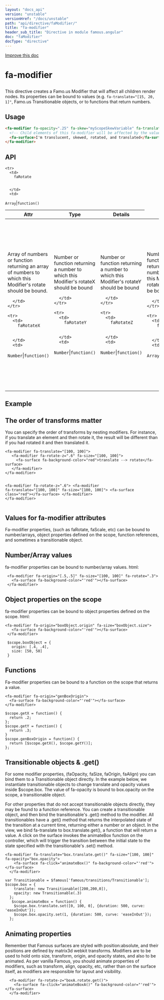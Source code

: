 ```yaml
---
layout: "docs_api"
version: "unstable"
versionHref: "/docs/unstable"
path: "api/directive/faModifier/"
title: "fa-modifier"
header_sub_title: "Directive in module famous.angular"
doc: "faModifier"
docType: "directive"
---
```


<div class="improve-docs">
  <a href='https://github.com/Famous/famous-angular/edit/master/src/scripts/directives/fa-modifier.js#L1'>
    Improve this doc
  </a>
</div>




<h1 class="api-title">

  fa-modifier



</h1>





This directive creates a Famo.us Modifier that will affect all children render nodes.  Its properties can be bound
to values (e.g. `fa-translate="[15, 20, 1]"`, Famo.us Transitionable objects, or to functions that return numbers.








  
<h2 id="usage">Usage</h2>
  
```html
<fa-modifier fa-opacity=".25" fa-skew="myScopeSkewVariable" fa-translate="[25, 50, 2]" fa-scale="myScopeFunctionThatReturnsAnArray">
  <!-- Child elements of this fa-modifier will be affected by the values above -->
  <fa-surface>I'm translucent, skewed, rotated, and translated</fa-surface>
</fa-modifier>
```
  
  
<h2 id="api" style="clear:both;">API</h2>

<table class="table" style="margin:0;">
  <thead>
    <tr>
      <th>Attr</th>
      <th>Type</th>
      <th>Details</th>
    </tr>
  </thead>
  <tbody>
    
    <tr>
      <td>
        faRotate
        
        
      </td>
      <td>
        
  <code>Array</code>|<code>function()</code>
      </td>
      <td>
        <p>Array of numbers or function returning an array of numbers to which this Modifier&#39;s rotate should be bound.</p>

        
      </td>
    </tr>
    
    <tr>
      <td>
        faRotateX
        
        
      </td>
      <td>
        
  <code>Number</code>|<code>function()</code>
      </td>
      <td>
        <p>Number or function returning a number to which this Modifier&#39;s rotateX should be bound</p>

        
      </td>
    </tr>
    
    <tr>
      <td>
        faRotateY
        
        
      </td>
      <td>
        
  <code>Number</code>|<code>function()</code>
      </td>
      <td>
        <p>Number or function returning a number to which this Modifier&#39;s rotateY should be bound</p>

        
      </td>
    </tr>
    
    <tr>
      <td>
        faRotateZ
        
        
      </td>
      <td>
        
  <code>Number</code>|<code>function()</code>
      </td>
      <td>
        <p>Number or function returning a number to which this Modifier&#39;s rotateZ should be bound</p>

        
      </td>
    </tr>
    
    <tr>
      <td>
        faScale
        
        
      </td>
      <td>
        
  <code>Array</code>|<code>function()</code>
      </td>
      <td>
        <p>Array of numbers or function returning an array of numbers to which this Modifier&#39;s scale should be bound</p>

        
      </td>
    </tr>
    
    <tr>
      <td>
        faSkew
        
        
      </td>
      <td>
        
  <code>Array</code>|<code>function()</code>
      </td>
      <td>
        <p>Array of numbers or function returning an array of numbers to which this Modifier&#39;s skew should be bound</p>

        
      </td>
    </tr>
    
    <tr>
      <td>
        faAboutOrigin
        
        
      </td>
      <td>
        
  <code>Array</code>|<code>function()</code>
      </td>
      <td>
        <p>Array of arguments (or a function returning an array of arguments) to pass to Transform.aboutOrigin</p>

        
      </td>
    </tr>
    
    <tr>
      <td>
        faPerspective
        
        
      </td>
      <td>
        
  <code>Number</code>|<code>function()</code>
      </td>
      <td>
        <p>Number or array returning a number to which this modifier&#39;s perspective (focusZ) should be bound.</p>

        
      </td>
    </tr>
    
    <tr>
      <td>
        faTransform
        
        
      </td>
      <td>
        
  <code>Transform</code>
      </td>
      <td>
        <p>Manually created Famo.us Transform object (an array) that can be passed to the modifier.  <em>Will override all other transform attributes.</em></p>

        
      </td>
    </tr>
    
    <tr>
      <td>
        faOpacity
        
        
      </td>
      <td>
        
  <code>Number</code>|<code>function()</code>|<code>Transitionable</code>
      </td>
      <td>
        <p>Number or function returning a number to which this Modifier&#39;s opacity should be bound</p>

        
      </td>
    </tr>
    
    <tr>
      <td>
        faSize
        
        
      </td>
      <td>
        
  <code>Array</code>|<code>function()</code>|<code>Transitionable</code>
      </td>
      <td>
        <p>Array of numbers (e.g. [100, 500] for the x- and y-sizes) or function returning an array of numbers to which this Modifier&#39;s size should be bound</p>

        
      </td>
    </tr>
    
    <tr>
      <td>
        faOrigin
        
        
      </td>
      <td>
        
  <code>Array</code>|<code>function()</code>|<code>Transitionable</code>
      </td>
      <td>
        <p>Array of numbers (e.g. [.5, 0] for the x- and y-origins) or function returning an array of numbers to which this Modifier&#39;s origin should be bound</p>

        
      </td>
    </tr>
    
    <tr>
      <td>
        faAlign
        
        
      </td>
      <td>
        
  <code>Array</code>|<code>function()</code>|<code>Transitionable</code>
      </td>
      <td>
        <p>Array of numbers (e.g. [.5, 0] for the x- and y-aligns) or function returning an array of numbers to which this Modifier&#39;s align should be bound</p>

        
      </td>
    </tr>
    
    <tr>
      <td>
        faTransformOrder
        
        
      </td>
      <td>
        
  <code>Array.String</code>
      </td>
      <td>
        <p>Optional array of strings to specify which transforms to apply and in which order. (e.g. <code>fa-transform-order=&quot;[&#39;rotateZ&#39;, &#39;translate&#39;, &#39;scale&#39;]&quot;</code>)  Default behavior is to evaluate all supported transforms and apply them in alphabetical order.</p>

        
      </td>
    </tr>
    
  </tbody>
</table>

  

  



<h2 id="example">Example</h2><h2 id="the-order-of-transforms-matter">The order of transforms matter</h2>
<p>You can specify the order of transforms by nesting modifiers.  For instance, if you translate an element and then rotate it, the result will be different than if you had rotated it and then translated it. </p>
<pre><code class="lang-html">&lt;fa-modifier fa-translate=&quot;[100, 100]&quot;&gt;
   &lt;fa-modifier fa-rotate-z=&quot;.6&quot; fa-size=&quot;[100, 100]&quot;&gt;
     &lt;fa-surface fa-background-color=&quot;red&quot;&gt;translate --&gt; rotate&lt;/fa-surface&gt;
   &lt;/fa-modifier&gt;
&lt;/fa-modifier&gt;

 &lt;fa-modifier fa-rotate-z=&quot;.6&quot;&gt;
   &lt;fa-modifier fa-translate=&quot;[100, 100]&quot; fa-size=&quot;[100, 100]&quot;&gt;
     &lt;fa-surface class=&quot;red&quot;&gt;&lt;/fa-surface&gt;
   &lt;/fa-modifier&gt;
 &lt;/fa-modifier&gt;</code></pre>
<h2 id="values-for-fa-modifier-attributes">Values for fa-modifier attributes</h2>
<p>Fa-modifier properties, (such as faRotate, faScale, etc) can be bound to number/arrays, object properties defined on the scope, function references, and sometimes a transitionable object.</p>
<h2 id="number-array-values">Number/Array values</h2>
<p>fa-modifier properties can be bound to number/array values.
html:</p>
<pre><code class="lang-html"> &lt;fa-modifier fa-origin=&quot;[.5,.5]&quot; fa-size=&quot;[100, 100]&quot; fa-rotate=&quot;.3&quot;&gt;
   &lt;fa-surface fa-background-color=&quot;&#39;red&#39;&quot;&gt;&lt;/fa-surface&gt;
 &lt;/fa-modifier&gt;</code></pre>
<h2 id="object-properties-on-the-scope">Object properties on the scope</h2>
<p>fa-modifier properties can be bound to object properties defined on the scope.
html:</p>
<pre><code class="lang-html">&lt;fa-modifier fa-origin=&quot;boxObject.origin&quot; fa-size=&quot;boxObject.size&quot;&gt;
   &lt;fa-surface fa-background-color=&quot;&#39;red&#39;&quot;&gt;&lt;/fa-surface&gt;
 &lt;/fa-modifier&gt;</code></pre>
<pre><code class="lang-javascript"> $scope.boxObject = {
   origin: [.4, .4],
   size: [50, 50]
 }</code></pre>
<h2 id="functions">Functions</h2>
<p>Fa-modifier properties can be bound to a function on the scope that returns a value.</p>
<pre><code class="lang-html">&lt;fa-modifier fa-origin=&quot;genBoxOrigin&quot;&gt;
  &lt;fa-surface fa-background-color=&quot;&#39;red&#39;&quot;&gt;&lt;/fa-surface&gt;
&lt;/fa-modifier&gt;</code></pre>
<pre><code class="lang-javascript">$scope.getX = function() {
  return .2;
};
$scope.getY = function() {
  return .3;
}
$scope.genBoxOrigin = function() {
  return [$scope.getX(), $scope.getY()];
};</code></pre>
<h2 id="transitionable-objects-get-">Transitionable objects &amp; .get()</h2>
<p>For some modifier properties, (faOpacity, faSize, faOrigin, faAlign) you can bind them to a Transitionable object directly.
  In the example below, we instantiate transitionable objects to change translate and opacity values inside $scope.box.
  The value of fa-opacity is bound to box.opacity on the scope, a transitionable object.</p>
<p>  For other properties that do not accept transitionable objects directly, they may be found to a function reference.
  You can create a transitionable object, and then bind the transitionable&#39;s .get() method to the modifier.
  All transitionables have a .get() method that returns the interpolated state of the transition at a current time, returning either a number or an object.
  In the view, we bind fa-translate to box.translate.get(), a function that will return a value.
  A click on the surface invokes the animateBox function on the controller, which will trigger the transition between the initial state to the state specified with the transitionable&#39;s .set() method.</p>
<pre><code class="lang-html">&lt;fa-modifier fa-translate=&quot;box.translate.get()&quot; fa-size=&quot;[100, 100]&quot; fa-opacity=&quot;box.opacity&quot;&gt;
    &lt;fa-surface fa-click=&quot;animateBox()&quot; fa-background-color=&quot;&#39;red&#39;&quot;&gt;&lt;/fa-surface&gt;
  &lt;/fa-modifier&gt;</code></pre>
<pre><code class="lang-javascript">var Transitionable = $famous[&#39;famous/transitions/Transitionable&#39;];
$scope.box = {
    translate: new Transitionable([200,200,0]),
    opacity: new Transitionable(.3)
  };
   $scope.animateBox = function() {
    $scope.box.translate.set([0, 100, 0], {duration: 500, curve: &#39;easeInOut&#39;});
    $scope.box.opacity.set(1, {duration: 500, curve: &#39;easeInOut&#39;});
  };</code></pre>
<h2 id="animating-properties">Animating properties</h2>
<p>Remember that Famous surfaces are styled with position:absolute, and their positions are defined by matrix3d webkit transforms.  Modifiers are to be used to hold onto size, transform, origin, and opacity states, and also to be animated.
As per vanilla Famous, you should animate properties of modifiers, such as transform, align, opacity, etc, rather than on the surface itself, as modifiers are responsible for layout and visibility.  </p>
<pre><code class="lang-html">  &lt;fa-modifier fa-rotate-z=&quot;boxA.rotate.get()&quot;&gt;
    &lt;fa-surface fa-click=&quot;animateBoxA()&quot; fa-background-color=&quot;&#39;red&#39;&quot;&gt;&lt;/fa-surface&gt;
  &lt;/fa-modifier&gt;</code></pre>



